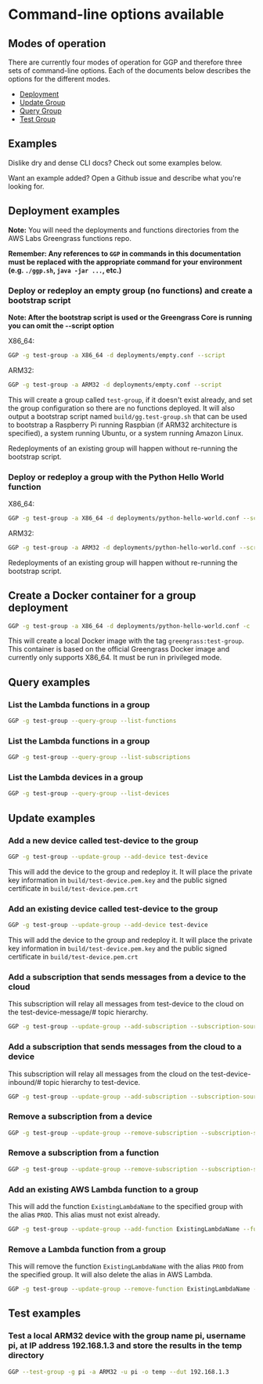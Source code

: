 # Command-line options available

## Modes of operation

There are currently four modes of operation for GGP and therefore three sets of command-line options.  Each of the
documents below describes the options for the different modes.

- [Deployment](/docs/DeploymentCommandLine.md)
- [Update Group](/docs/UpdateGroupCommandLine.md)
- [Query Group](/docs/QueryGroupCommandLine.md)
- [Test Group](/docs/TestGroupCommandLine.md)

## Examples

Dislike dry and dense CLI docs?  Check out some examples below.

Want an example added?  Open a Github issue and describe what you're looking for.

## Deployment examples

**Note:** You will need the deployments and functions directories from the AWS Labs Greengrass functions repo.

**Remember: Any references to `GGP` in commands in this documentation must be replaced with the appropriate command for
your environment (e.g. `./ggp.sh`, `java -jar ...`, etc.)**

### Deploy or redeploy an empty group (no functions) and create a bootstrap script

**Note: After the bootstrap script is used or the Greengrass Core is running you can omit the --script option**

X86_64:

```bash
GGP -g test-group -a X86_64 -d deployments/empty.conf --script
```

ARM32:

```bash
GGP -g test-group -a ARM32 -d deployments/empty.conf --script
```

This will create a group called `test-group`, if it doesn't exist already, and set the group configuration so there are
no functions deployed.  It will also output a bootstrap script named `build/gg.test-group.sh` that can be used to
bootstrap a Raspberry Pi running Raspbian (if ARM32 architecture is specified), a system running Ubuntu,
or a system running Amazon Linux.

Redeployments of an existing group will happen without re-running the bootstrap script.

### Deploy or redeploy a group with the Python Hello World function

X86_64:

```bash
GGP -g test-group -a X86_64 -d deployments/python-hello-world.conf --script
```

ARM32:

```bash
GGP -g test-group -a ARM32 -d deployments/python-hello-world.conf --script
```

Redeployments of an existing group will happen without re-running the bootstrap script.

## Create a Docker container for a group deployment

```bash
GGP -g test-group -a X86_64 -d deployments/python-hello-world.conf -c
```

This will create a local Docker image with the tag `greengrass:test-group`. This container is
based on the official Greengrass Docker image and currently only supports X86_64. It must be
run in privileged mode.

## Query examples

### List the Lambda functions in a group

```bash
GGP -g test-group --query-group --list-functions
```

### List the Lambda functions in a group

```bash
GGP -g test-group --query-group --list-subscriptions
```

### List the Lambda devices in a group

```bash
GGP -g test-group --query-group --list-devices
```

## Update examples

### Add a new device called test-device to the group

```bash
GGP -g test-group --update-group --add-device test-device
```

This will add the device to the group and redeploy it.  It will place the private key information in
`build/test-device.pem.key` and the public signed certificate in `build/test-device.pem.crt`

### Add an existing device called test-device to the group

```bash
GGP -g test-group --update-group --add-device test-device
```

This will add the device to the group and redeploy it.  It will place the private key information in
`build/test-device.pem.key` and the public signed certificate in `build/test-device.pem.crt`

### Add a subscription that sends messages from a device to the cloud

This subscription will relay all messages from test-device to the cloud on the test-device-message/# topic hierarchy.

```bash
GGP -g test-group --update-group --add-subscription --subscription-source test-device --subscription-target cloud --subscription-subject test-device-messages/#
```

### Add a subscription that sends messages from the cloud to a device

This subscription will relay all messages from the cloud on the test-device-inbound/# topic hierarchy to test-device.

```bash
GGP -g test-group --update-group --add-subscription --subscription-source cloud --subscription-target test-device --subscription-subject test-device-inbound/#
```

### Remove a subscription from a device

```bash
GGP -g test-group --update-group --remove-subscription --subscription-source test-device --subscription-target cloud --subscription-subject test-device-messages/#
```

### Remove a subscription from a function

```bash
GGP -g test-group --update-group --remove-subscription --subscription-source HelloWorldPython:PROD --subscription-target cloud --subscription-subject test-group_Core/python/hello/world
```

### Add an existing AWS Lambda function to a group

This will add the function `ExistingLambdaName` to the specified group with the alias `PROD`.  This alias must not exist
already.

```bash
GGP -g test-group --update-group --add-function ExistingLambdaName --function-alias PROD
```

### Remove a Lambda function from a group

This will remove the function `ExistingLambdaName` with the alias `PROD` from the specified group.  It will also delete
the alias in AWS Lambda.

```bash
GGP -g test-group --update-group --remove-function ExistingLambdaName --function-alias PROD
```

## Test examples

### Test a local ARM32 device with the group name pi, username pi, at IP address 192.168.1.3 and store the results in the temp directory

```bash
GGP --test-group -g pi -a ARM32 -u pi -o temp --dut 192.168.1.3
```
